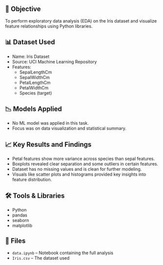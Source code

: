 ## 🎯 Objective
To perform exploratory data analysis (EDA) on the Iris dataset and visualize feature relationships using Python libraries.

## 📊 Dataset Used
- Name: Iris Dataset
- Source: UCI Machine Learning Repository
- Features:
  - SepalLengthCm
  - SepalWidthCm
  - PetalLengthCm
  - PetalWidthCm
  - Species (target)

## 📉 Models Applied
- No ML model was applied in this task.
- Focus was on data visualization and statistical summary.

## 📈 Key Results and Findings
- Petal features show more variance across species than sepal features.
- Boxplots revealed clear separation and some outliers in certain features.
- Dataset has no missing values and is clean for further modeling.
- Visuals like scatter plots and histograms provided key insights into feature distribution.

## 🛠 Tools & Libraries
- Python
- pandas
- seaborn
- matplotlib

## 📁 Files
- `data.ipynb` – Notebook containing the full analysis
- `Iris.csv` – The dataset used
